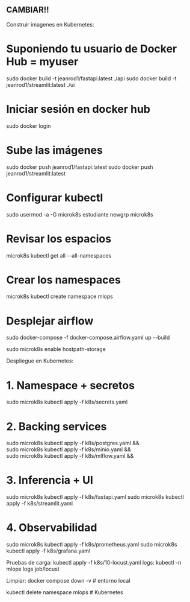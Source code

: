 ## CAMBIAR!!

Construir imagenes en Kubernetes: 
# Suponiendo tu usuario de Docker Hub = myuser
<!-- sudo docker build -t myuser/airflow:latest   ./airflow -->
sudo docker build -t jeanrod1/fastapi:latest ./api
sudo docker build -t jeanrod1/streamlit:latest ./ui

# Iniciar sesión en docker hub
sudo docker login

# Sube las imágenes
<!-- sudo docker push myuser/airflow:latest -->
sudo docker push jeanrod1/fastapi:latest
sudo docker push jeanrod1/streamlit:latest


# Configurar kubectl
sudo usermod -a -G microk8s estudiante
newgrp microk8s

# Revisar los espacios
microk8s kubectl get all --all-namespaces

# Crear los namespaces
microk8s kubectl create namespace mlops

# Desplejar airflow
sudo docker-compose -f docker-compose.airflow.yaml up --build

sudo microk8s enable hostpath-storage



Despliegue en Kubernetes:
# 1. Namespace + secretos
<!-- kubectl apply -f k8s/00-namespace.yaml -->
sudo microk8s kubectl apply -f k8s/secrets.yaml


# 2. Backing services
sudo microk8s kubectl apply -f k8s/postgres.yaml && \
sudo microk8s kubectl apply -f k8s/minio.yaml && \
sudo microk8s kubectl apply -f k8s/mlflow.yaml &&
<!-- microk8s kubectl apply -f k8s/airflow.yaml -->











# 3. Inferencia + UI
sudo microk8s kubectl apply -f k8s/fastapi.yaml
sudo microk8s kubectl apply -f k8s/streamlit.yaml

# 4. Observabilidad
sudo microk8s kubectl apply -f k8s/prometheus.yaml
sudo microk8s kubectl apply -f k8s/grafana.yaml


Pruebas de carga: kubectl apply -f k8s/10-locust.yaml    logs: kubectl -n mlops logs job/locust


Limpiar: 
docker compose down -v               # entorno local

kubectl delete namespace mlops       # Kubernetes


